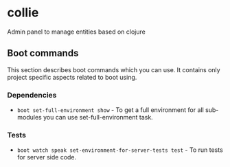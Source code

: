 # collie
Admin panel to manage entities based on clojure

## Boot commands

This section describes boot commands which you can use. It contains only project specific aspects related to boot using.

### Dependencies

* `boot set-full-environment show` - To get a full environment for all sub-modules you can use set-full-environment task.

### Tests

* `boot watch speak set-environment-for-server-tests test` - To run tests for server side code.  